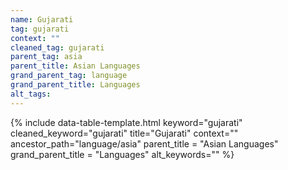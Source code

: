 ```yaml
---
name: Gujarati
tag: gujarati
context: ""
cleaned_tag: gujarati
parent_tag: asia
parent_title: Asian Languages
grand_parent_tag: language
grand_parent_title: Languages
alt_tags: 
---
```


{% include data-table-template.html 
  keyword="gujarati" 
  cleaned_keyword="gujarati" 
  title="Gujarati"
  context=""
  ancestor_path="language/asia" 
  parent_title = "Asian Languages"
  grand_parent_title = "Languages"
  alt_keywords=""
%}

